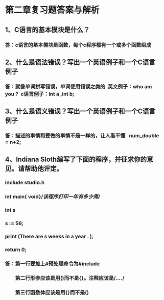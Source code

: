 # 第二章复习题答案与解析 #
## 1、C语言的基本模块是什么？ ##
### 答：c语言的基本模块是函数，每个c程序都有一个或多个函数组成 ###
## 2、什么是语法错误？写出一个英语例子和一个C语言例子 ##
### 答：就像单词拼写错误，单词使用错误之类的&ensp;英文例子：who am you ?&ensp;c语言例子：int a ,int b;  ###
## 3、什么是语义错误？写出一个英语例子和一个C语言例子 ##
### 答：描述的事情和要做的事情不是一样的，让人看不懂&ensp; num_double = n+2; ###
## 4、Indiana Sloth编写了下面的程序，并征求你的意见。请帮助他评定。 ##
### include studio.h
### int main{ void}/*该程序打印一年有多少周/*
### int s
### s := 56;
### print (There are s weeks in a year . );
### return 0; ###
### 答：第一行要加上#预处理命令为#include
### &emsp;&emsp;第二行形参应该是用()而不是{}。注释应该是/*....*/ ###
### &emsp;&emsp;第三行函数体应该是用{}而不是()
### &emsp;&emsp;

